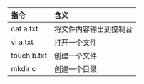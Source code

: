 | 指令        | 含义                   |
| :---------- | :--------------------- |
| cat a.txt   | 将文件内容输出到控制台 |
| vi  a.txt   | 打开一个文件           |
| touch b.txt | 创建一个文件           |
| mkdir c     | 创建一个目录           |

